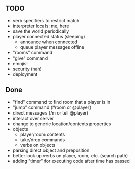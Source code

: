 TODO
----

* verb specifiers to restrict match
* interpreter locals: me, here
* save the world periodically
* player connected status (sleeping)
  * announce when connected
  * queue player messages offline
* "rooms" command
* "give" command
* emojis!
* security (hah)
* deployment

Done
----

* "find" command to find room that a player is in
* "jump" command (#room or @player)
* direct messages (/m or tell @player)
* interact over server
* change to generic location/contents properties
* objects
  * player/room contents
  * take/drop commands
  * verbs on objects
* parsing direct object and preposition
* better look up verbs on player, room, etc. (search path)
* adding "timer" for executing code after time has passed
